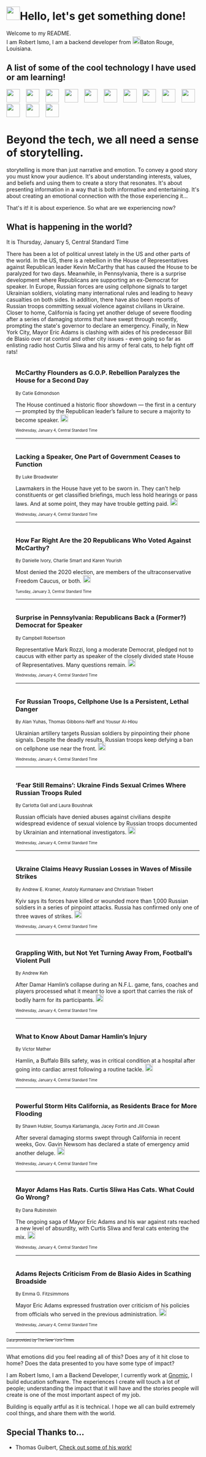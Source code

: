 <h1><img src="https://emojis.slackmojis.com/emojis/images/1643514375/3493/hot-coffee.gif?1643514375" width="35"/>Hello, let's get something done!</h1>

<p>Welcome to my README.<br/>
I am Robert Ismo, I am a backend developer from <img src="https://emojis.slackmojis.com/emojis/images/1638395689/50435/moulin_rouge.png?1638395689" width="20"/>Baton Rouge, Louisiana.</p>
<h2>A list of some of the cool technology I have used or am learning!</h2>
<p>
<img src="https://emojis.slackmojis.com/emojis/images/1643516091/21142/meow_bongotap.gif?1643516091" width="35" alt="">
<img src="https://img.shields.io/badge/Favorite%20Frontend%20Framework-SvelteKit-f83903" alt="">
<img src="https://img.shields.io/badge/Second%20Favorite-Vue-40b581" alt="">
<img src="https://img.shields.io/badge/Most%20Used%20Runtime-Nodejs-78b061" alt="">
<img src="https://emojis.slackmojis.com/emojis/images/1643517416/34482/fire.gif?1643517416" width="35" alt="">
<img src="https://img.shields.io/badge/Javascript%20But%20Better-Typescript-0078ca" alt="">
<img src="https://img.shields.io/badge/Favorite%20Language-Elixir-3e244d" alt="">
<img src="https://img.shields.io/badge/Containerize%20Everything-Docker-6ac9ef" alt="">
<img src="https://emojis.slackmojis.com/emojis/images/1643514596/5999/meow_party.gif?1643514596" width="35" alt="">
<img src="https://img.shields.io/badge/API%20Love%20Language-Graphql-de32a5" alt="">
<img src="https://img.shields.io/badge/Our%20Favorite%20Version%20Controller-Git-e94f33" alt="">
<img src="https://img.shields.io/badge/Favorite%20Database-Redis-d42d1d" alt="">
<img src="https://emojis.slackmojis.com/emojis/images/1643514559/5584/deployparrot.gif?1643514559" width="35" alt="">
<img src="https://img.shields.io/badge/Container%20Interstate-RabbitMQ-f66200" alt="">
<img src="https://img.shields.io/badge/Gotta%20Learn-Kubernetes-316adf" alt="">
<img src="https://img.shields.io/badge/Really%20Mature%20Now-WASM-654fef" alt="">
<img src="https://emojis.slackmojis.com/emojis/images/1666642497/61942/dance_vibe.gif?1666642497" width="35" alt="">
<img src="https://img.shields.io/badge/For%20My%20M1-ARM64-657d96" alt="">
<img src="https://img.shields.io/badge/Loving%20This%20So%20Much-TailwindCSS-17bcb5" alt="">
<img src="https://img.shields.io/badge/Cool%20Build%20Tool-Vite-f9cb24" alt="">
<img src="https://emojis.slackmojis.com/emojis/images/1669231376/62819/working-on-it.gif?1669231376" width="35" alt="">
<img src="https://img.shields.io/badge/Fun%20and%20Easy%20Database-MongoDB-5f8c49" alt="">
<img src="https://img.shields.io/badge/JS%20Life%20Support-NPM-c73737" alt="">
<img src="https://img.shields.io/badge/I%20Liked%20It-DynamoDB-0073b9" alt="">
<img src="https://emojis.slackmojis.com/emojis/images/1643514045/46/question.gif?1643514045" width="35" alt="">
<img src="https://img.shields.io/badge/cool-React-60d6f9" alt="">
<img src="https://img.shields.io/badge/Future%20Big%20Project-Lambda-f37e00" alt="">
<img src="https://img.shields.io/badge/NPM%20But%20Better-PNPM-f1aa07" alt="">
<img src="https://emojis.slackmojis.com/emojis/images/1643514943/9662/fbwow.gif?1643514943" width="35" alt="">
<img src="https://img.shields.io/badge/First%20Language-C-662079" alt="">
<img src="https://img.shields.io/badge/Where%20I%20Deploy%20Frontend-Vercel-000000" alt="">
<img src="https://img.shields.io/badge/Who%20Does%20not%20Want%20an%20App-Swift-f9492a" alt="">
<img src="https://emojis.slackmojis.com/emojis/images/1643514058/151/javascript.png?1643514058" width="35" alt="">
<img src="https://img.shields.io/badge/cool-Python-fbd542" alt="">
<img src="https://img.shields.io/badge/Favorite%20Something-Stripe-656cdc" alt="">
<img src="https://img.shields.io/badge/Of%20Course-HTML5-ed6327" alt="">
<img src="https://emojis.slackmojis.com/emojis/images/1660415405/60731/bomb.gif?1660415405" width="35" alt="">
<img src="https://img.shields.io/badge/hate-CSS-2964ec" alt="">
<img src="https://img.shields.io/badge/Learning-CircleCI-141215" alt="">
<img src="https://img.shields.io/badge/Learning-Rust-fbbb3b" alt="">
<img src="https://emojis.slackmojis.com/emojis/images/1660415397/60712/writing-hand.gif?1660415397" width="35" alt="">
<img src="https://img.shields.io/badge/Dev%20Browser%20of%20Choice-Firefox-cc4e26" alt="">
<img src="https://img.shields.io/badge/Recoverying%20From%20Windows-UNIX-1781e3" alt="">
<img src="https://img.shields.io/badge/LOVE-LogSeq-90c1c2" alt="">
<img src="https://emojis.slackmojis.com/emojis/images/1643514066/223/kirby.gif?1643514066" width="35" alt="">
<img src="https://img.shields.io/badge/Daily%20Driver-MacOS-e6e6e8" alt="">
<img src="https://img.shields.io/badge/Git%20Server-Github-000000" alt="">
<img src="https://img.shields.io/badge/enjoyable-EC2-f17428" alt="">
<img src="https://emojis.slackmojis.com/emojis/images/1643514239/2069/excited.gif?1643514239" width="35" alt="">
</p>
<h1>Beyond the tech, we all need a sense of storytelling.</h1>
<p>storytelling is more than just narrative and emotion. To convey a good story you must know your audience. It's about understanding interests, values, and beliefs and using them to create a story that resonates. It's about presenting information in a way that is both informative and entertaining. It's about creating an emotional connection with the those experiencing it...</p>
<p>That's it! it is about experience. So what are we experiencing now?</p>
<h2>What is happening in the world?</h2>
<p>It is Thursday, January 5, Central Standard Time</p>
<p>
There has been a lot of political unrest lately in the US and other parts of the world. In the US, there is a rebellion in the House of Representatives against Republican leader Kevin McCarthy that has caused the House to be paralyzed for two days. Meanwhile, in Pennsylvania, there is a surprise development where Republicans are supporting an ex-Democrat for speaker. In Europe, Russian forces are using cellphone signals to target Ukrainian soldiers, violating many international rules and leading to heavy casualties on both sides. In addition, there have also been reports of Russian troops committing sexual violence against civilians in Ukraine. Closer to home, California is facing yet another deluge of severe flooding after a series of damaging storms that have swept through recently, prompting the state&#39;s governor to declare an emergency. Finally, in New York City, Mayor Eric Adams is clashing with aides of his predecessor Bill de Blasio over rat control and other city issues - even going so far as enlisting radio host Curtis Sliwa and his army of feral cats, to help fight off rats!</p>
<ol>
<img src="https://img.shields.io/badge/-us-blue" alt="">
<h3>McCarthy Flounders as G.O.P. Rebellion Paralyzes the House for a Second Day</h3>
<sub>By Catie Edmondson</sub>
<p>The House continued a historic floor showdown — the first in a century — prompted by the Republican leader’s failure to secure a majority to become speaker.  <a href="https://nyti.ms/3IjGZFF"><img src="https://developer.nytimes.com/files/poweredby_nytimes_30b.png?v=1583354208352" height="20"></a></p>
<sub><sub>Wednesday, January 4, Central Standard Time</sub></sub>
<hr/>
<img src="https://img.shields.io/badge/-us-blue" alt="">
<h3>Lacking a Speaker, One Part of Government Ceases to Function</h3>
<sub>By Luke Broadwater</sub>
<p>Lawmakers in the House have yet to be sworn in. They can’t help constituents or get classified briefings, much less hold hearings or pass laws. And at some point, they may have trouble getting paid.  <a href="https://nyti.ms/3Qhh1Vd"><img src="https://developer.nytimes.com/files/poweredby_nytimes_30b.png?v=1583354208352" height="20"></a></p>
<sub><sub>Wednesday, January 4, Central Standard Time</sub></sub>
<hr/>
<img src="https://img.shields.io/badge/-us-blue" alt="">
<h3>How Far Right Are the 20 Republicans Who Voted Against McCarthy?</h3>
<sub>By Danielle Ivory, Charlie Smart and Karen Yourish</sub>
<p>Most denied the 2020 election, are members of the ultraconservative Freedom Caucus, or both.  <a href="https://nyti.ms/3GhDooM"><img src="https://developer.nytimes.com/files/poweredby_nytimes_30b.png?v=1583354208352" height="20"></a></p>
<sub><sub>Tuesday, January 3, Central Standard Time</sub></sub>
<hr/>
<img src="https://img.shields.io/badge/-us-blue" alt="">
<h3>Surprise in Pennsylvania: Republicans Back a (Former?) Democrat for Speaker</h3>
<sub>By Campbell Robertson</sub>
<p>Representative Mark Rozzi, long a moderate Democrat, pledged not to caucus with either party as speaker of the closely divided state House of Representatives. Many questions remain.  <a href="https://nyti.ms/3Z8MBZf"><img src="https://developer.nytimes.com/files/poweredby_nytimes_30b.png?v=1583354208352" height="20"></a></p>
<sub><sub>Wednesday, January 4, Central Standard Time</sub></sub>
<hr/>
<img src="https://img.shields.io/badge/-world-blue" alt="">
<h3>For Russian Troops, Cellphone Use Is a Persistent, Lethal Danger</h3>
<sub>By Alan Yuhas, Thomas Gibbons-Neff and Yousur Al-Hlou</sub>
<p>Ukrainian artillery targets Russian soldiers by pinpointing their phone signals. Despite the deadly results, Russian troops keep defying a ban on cellphone use near the front.  <a href="https://nyti.ms/3jTSIAn"><img src="https://developer.nytimes.com/files/poweredby_nytimes_30b.png?v=1583354208352" height="20"></a></p>
<sub><sub>Wednesday, January 4, Central Standard Time</sub></sub>
<hr/>
<img src="https://img.shields.io/badge/-world-blue" alt="">
<h3>‘Fear Still Remains’: Ukraine Finds Sexual Crimes Where Russian Troops Ruled</h3>
<sub>By Carlotta Gall and Laura Boushnak</sub>
<p>Russian officials have denied abuses against civilians despite widespread evidence of sexual violence by Russian troops documented by Ukrainian and international investigators.  <a href="https://nyti.ms/3vFMyqm"><img src="https://developer.nytimes.com/files/poweredby_nytimes_30b.png?v=1583354208352" height="20"></a></p>
<sub><sub>Wednesday, January 4, Central Standard Time</sub></sub>
<hr/>
<img src="https://img.shields.io/badge/-world-blue" alt="">
<h3>Ukraine Claims Heavy Russian Losses in Waves of Missile Strikes</h3>
<sub>By Andrew E. Kramer, Anatoly Kurmanaev and Christiaan Triebert</sub>
<p>Kyiv says its forces have killed or wounded more than 1,000 Russian soldiers in a series of pinpoint attacks. Russia has confirmed only one of three waves of strikes.  <a href="https://nyti.ms/3QfiXgQ"><img src="https://developer.nytimes.com/files/poweredby_nytimes_30b.png?v=1583354208352" height="20"></a></p>
<sub><sub>Wednesday, January 4, Central Standard Time</sub></sub>
<hr/>
<img src="https://img.shields.io/badge/-sports-blue" alt="">
<h3>Grappling With, but Not Yet Turning Away From, Football’s Violent Pull</h3>
<sub>By Andrew Keh</sub>
<p>After Damar Hamlin’s collapse during an N.F.L. game, fans, coaches and players processed what it meant to love a sport that carries the risk of bodily harm for its participants.  <a href="https://nyti.ms/3GfKIkT"><img src="https://developer.nytimes.com/files/poweredby_nytimes_30b.png?v=1583354208352" height="20"></a></p>
<sub><sub>Wednesday, January 4, Central Standard Time</sub></sub>
<hr/>
<img src="https://img.shields.io/badge/-sports-blue" alt="">
<h3>What to Know About Damar Hamlin’s Injury</h3>
<sub>By Victor Mather</sub>
<p>Hamlin, a Buffalo Bills safety, was in critical condition at a hospital after going into cardiac arrest following a routine tackle.  <a href="https://nyti.ms/3QhjOxz"><img src="https://developer.nytimes.com/files/poweredby_nytimes_30b.png?v=1583354208352" height="20"></a></p>
<sub><sub>Wednesday, January 4, Central Standard Time</sub></sub>
<hr/>
<img src="https://img.shields.io/badge/-us-blue" alt="">
<h3>Powerful Storm Hits California, as Residents Brace for More Flooding</h3>
<sub>By Shawn Hubler, Soumya Karlamangla, Jacey Fortin and Jill Cowan</sub>
<p>After several damaging storms swept through California in recent weeks, Gov. Gavin Newsom has declared a state of emergency amid another deluge.  <a href="https://nyti.ms/3Qctg5n"><img src="https://developer.nytimes.com/files/poweredby_nytimes_30b.png?v=1583354208352" height="20"></a></p>
<sub><sub>Wednesday, January 4, Central Standard Time</sub></sub>
<hr/>
<img src="https://img.shields.io/badge/-nyregion-blue" alt="">
<h3>Mayor Adams Has Rats. Curtis Sliwa Has Cats. What Could Go Wrong?</h3>
<sub>By Dana Rubinstein</sub>
<p>The ongoing saga of Mayor Eric Adams and his war against rats reached a new level of absurdity, with Curtis Sliwa and feral cats entering the mix.  <a href="https://nyti.ms/3jM00WZ"><img src="https://developer.nytimes.com/files/poweredby_nytimes_30b.png?v=1583354208352" height="20"></a></p>
<sub><sub>Wednesday, January 4, Central Standard Time</sub></sub>
<hr/>
<img src="https://img.shields.io/badge/-nyregion-blue" alt="">
<h3>Adams Rejects Criticism From de Blasio Aides in Scathing Broadside</h3>
<sub>By Emma G. Fitzsimmons</sub>
<p>Mayor Eric Adams expressed frustration over criticism of his policies from officials who served in the previous administration.  <a href="https://nyti.ms/3IoLYVv"><img src="https://developer.nytimes.com/files/poweredby_nytimes_30b.png?v=1583354208352" height="20"></a></p>
<sub><sub>Wednesday, January 4, Central Standard Time</sub></sub>
<hr/>
</ol>
<a href="https://developer.nytimes.com"><sub><sub>Data provided by The New York Times</sub></sub></a>
<hr/>
<p>What emotions did you feel reading all of this? Does any of it hit close to home? Does the data presented to you have some type of impact?</p>
<p>I am Robert Ismo, I am a Backend Developer, I currently work at <a href="https://gnomic.education/">Gnomic</a>, I build education software. The experiences I create will touch a lot of people; understanding the impact that it will have and the stories people will create is one of the most important aspect of my job.</p>
<p>Building is equally artful as it is technical. I hope we all can build extremely cool things, and share them with the world.</p>
<h2>Special Thanks to...</h2>
<ul>
<li>Thomas Guibert, <a href="https://github.com/thmsgbrt/thmsgbrt">Check out some of his work!</a></li>
</ul>